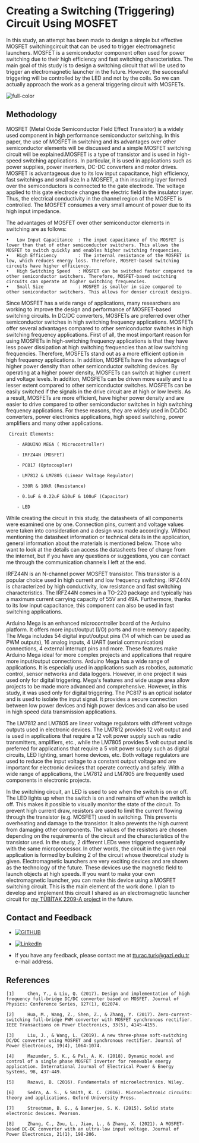 # Creating a Switching (Triggering) Circuit Using MOSFET

In this study, an attempt has been made to design a simple but effective MOSFET switchingcircuit that can be used to trigger electromagnetic launchers. MOSFET is a semiconductor component often used for power switching due to their high efficiency and fast switching characteristics. The main goal of this study is to design a switching circuit that will be used to trigger an electromagnetic launcher in the future. However, the successful triggering will be controlled by the LED and not by the coils.  So we can actually approach the work as a general triggering circuit with MOSFETs.

![full-color](https://user-images.githubusercontent.com/123409659/233755585-e4e0738a-fb1e-4cb6-b2eb-a114ae81c62a.gif)

## Methodology

MOSFET (Metal Oxide Semiconductor Field Effect Transistor) is a widely used component in high performance semiconductor switching. In this paper, the use of MOSFET in switching and its advantages over other semiconductor elements will be discussed and a simple MOSFET switching circuit will be explained.MOSFET is a type of transistor and is used in high-speed switching applications. In particular, it is used in applications such as power supplies, power inverters, DC-DC converters and motor drives. MOSFET is advantageous due to its low input capacitance, high efficiency, fast switchings and small size.In a MOSFET, a thin insulating layer formed over the semiconductors is connected to the gate electrode. The voltage applied to this gate electrode changes the electric field in the insulator layer. Thus, the electrical conductivity in the channel region of the MOSFET is controlled. The MOSFET consumes a very small amount of power due to its high input impedance.

The advantages of MOSFET over other semiconductor elements in switching are as follows:

    •   Low Input Capacitance  : The input capacitance of the MOSFET is lower than that of other semiconductor switchers. This allows the MOSFET to switch quickly and enables higher switching frequencies.
    •   High Efficiency        : The internal resistance of the MOSFET is low, which reduces energy loss. Therefore, MOSFET-based switching circuits have higher efficiency.
    •   High Switching Speed   : MOSFET can be switched faster compared to other semiconductor switchers. Therefore, MOSFET-based switching circuits can operate at higher switching frequencies.
    •   Small Size             : MOSFET is smaller in size compared to other semiconductor switchers. This allows for denser circuit designs.

Since MOSFET has a wide range of applications, many researchers are working to improve the design and performance of MOSFET-based switching circuits. In DC/DC converters, MOSFETs are preferred over other semiconductor switches in high switching frequency applications. MOSFETs offer several advantages compared to other semiconductor switches in high switching frequency applications. First of all, the most important reason for using MOSFETs in high-switching frequency applications is that they have less power dissipation at high switching frequencies than at low switching frequencies. Therefore, MOSFETs stand out as a more efficient option in high frequency applications.
In addition, MOSFETs have the advantage of higher power density than other semiconductor switching devices. By operating at a higher power density, MOSFETs can switch at higher current and voltage levels.
In addition, MOSFETs can be driven more easily and to a lesser extent compared to other semiconductor switches. MOSFETs can be easily switched if the signals in the drive circuit are at high or low levels.
As a result, MOSFETs are more efficient, have higher power density and are easier to drive compared to other semiconductor switches in high switching frequency applications. For these reasons, they are widely used in DC/DC converters, power electronics applications, high speed switching, power amplifiers and many other applications.

```
 Circuit Elements: 

    - ARDUINO MEGA ( Microcontroller)

    - IRFZ44N (MOSFET)

    - PC817 (Optocoupler)

    - LM7812 & LM7805 (Linear Voltage Regulator)

    - 330R & 10kR (Resistance)

    - 0.1uF & 0.22uF &10uF & 100uF (Capacitor)

    - LED
```

While creating the circuit in this study, the datasheets of all components were examined one by one. Connection pins, current and voltage values were taken into consideration and a design was made accordingly. Without mentioning the datasheet information or technical details in the application, general information about the materials is mentioned below. Those who want to look at the details can access the datasheets free of charge from the internet, but if you have any questions or suggestions, you can contact me through the communication channels I left at the end.

IRFZ44N is an N-channel power MOSFET transistor. This transistor is a popular choice used in high current and low frequency switching. IRFZ44N is characterized by high conductivity, low resistance and fast switching characteristics. The IRFZ44N comes in a TO-220 package and typically has a maximum current carrying capacity of 55V and 49A. Furthermore, thanks to its low input capacitance, this component can also be used in fast switching applications.

Arduino Mega is an enhanced microcontroller board of the Arduino platform. It offers more input/output (I/O) ports and more memory capacity. The Mega includes 54 digital input/output pins (14 of which can be used as PWM outputs), 16 analog inputs, 4 UART (serial communication) connections, 4 external interrupt pins and more. These features make Arduino Mega ideal for more complex projects and applications that require more input/output connections. Arduino Mega has a wide range of applications. It is especially used in applications such as robotics, automatic control, sensor networks and data loggers. However, in one project it was used only for digital triggering. Mega's features and wide usage area allow projects to be made more advanced and comprehensive. However, in this study, it was used only for digital triggering.
The PC817 is an optical isolator and is used to isolate the input signal. It provides a secure connection between low power devices and high power devices and can also be used in high speed data transmission applications.

The LM7812 and LM7805 are linear voltage regulators with different voltage outputs used in electronic devices. The LM7812 provides 12 volt output and is used in applications that require a 12 volt power supply such as radio transmitters, amplifiers, etc., while the LM7805 provides 5 volt output and is preferred for applications that require a 5 volt power supply such as digital circuits, LED lighting, smart home devices, etc. Both voltage regulators are used to reduce the input voltage to a constant output voltage and are important for electronic devices that operate correctly and safely. With a wide range of applications, the LM7812 and LM7805 are frequently used components in electronic projects.

In the switching circuit, an LED is used to see when the switch is on or off. The LED lights up when the switch is on and remains off when the switch is off. This makes it possible to visually monitor the state of the circuit.
To prevent high current draw, resistors are used to limit the current flowing through the transistor (e.g. MOSFET) used in switching. This prevents overheating and damage to the transistor. It also prevents the high current from damaging other components. The values of the resistors are chosen depending on the requirements of the circuit and the characteristics of the transistor used. In the study, 2 different LEDs were triggered sequentially with the same microprocessor. In other words, the circuit in the given real application is formed by building 2 of the circuit whose theoretical study is given. 
Electromagnetic launchers are very exciting devices and are shown as the technology of the future. These devices use the magnetic field to launch objects at high speeds. If you want to make your own electromagnetic launcher, you can make this device using a MOSFET switching circuit. This is the main element of the work done. I plan to develop and implement this circuit I shared as an electromagnetic launcher circuit for [my TÜBİTAK 2209-A project](https://avesis.gazi.edu.tr/proje/20d9999a-d650-4a7e-954e-a980c7607a4e/lidar-ve-yapay-zeka-tabanli-dusman-tespitiyle-manyetik-firlaticinin-hedeflendirilmesi) in the future.

## Contact and Feedback

* [![GITHUB][github.com]][github-url]

* [![LinkedIn][LinkedIn.com]][LinkedIn-url]

* If you have any feedback, please contact me at tturac.turk@gazi.edu.tr e-mail address.
  
[github.com]: https://img.shields.io/badge/GITHUB_PROFILE-181717?style=for-the-badge&logo=github&logoColor=white
[github-url]: https://github.com/talhaturac
[LinkedIn.com]: https://img.shields.io/badge/LINKEDIN_PROFILE-0A66C2?style=for-the-badge&logo=LinkedIn&logoColor=white
[LinkedIn-url]: https://www.linkedin.com/in/talhaturacturk

## References

    [1] 	Chen, Y., & Liu, Q. (2017). Design and implementation of high frequency full-bridge DC/DC converter based on MOSFET. Journal of Physics: Conference Series, 927(1), 012074.

    [2] 	Hua, M., Wang, Z., Shen, Z., & Zhang, Y. (2017). Zero-current-switching full-bridge PWM converter with MOSFET synchronous rectifier. IEEE Transactions on Power Electronics, 33(5), 4145-4155.

    [3] 	Liu, J., & Wang, L. (2019). A new three-phase soft-switching DC/DC converter using MOSFET and synchronous rectifier. Journal of Power Electronics, 19(4), 1064-1074.

    [4] 	Mazumder, S. K., & Pal, A. K. (2018). Dynamic model and control of a single phase MOSFET inverter for renewable energy application. International Journal of Electrical Power & Energy Systems, 98, 437-449.

    [5] 	Razavi, B. (2016). Fundamentals of microelectronics. Wiley.

    [6] 	Sedra, A. S., & Smith, K. C. (2016). Microelectronic circuits: theory and applications. Oxford University Press.

    [7]     Streetman, B. G., & Banerjee, S. K. (2015). Solid state electronic devices. Pearson.

    [8] 	Zhang, C., Zou, L., Jiao, L., & Zhang, X. (2021). A MOSFET-based DC-DC converter with an ultra-low input voltage. Journal of Power Electronics, 21(1), 198-206.
